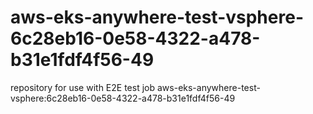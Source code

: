 # aws-eks-anywhere-test-vsphere-6c28eb16-0e58-4322-a478-b31e1fdf4f56-49
repository for use with E2E test job aws-eks-anywhere-test-vsphere:6c28eb16-0e58-4322-a478-b31e1fdf4f56-49
